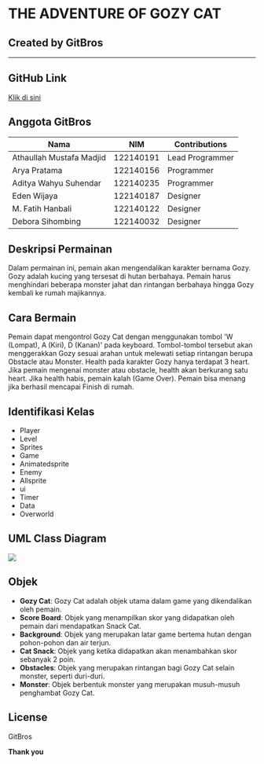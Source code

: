 # THE ADVENTURE OF GOZY CAT
## Created by GitBros
_______________

## GitHub Link
[Klik di sini](https://github.com/mustafamadjid/TugasBesar-Kelompok5-Platformer.git)
 
## Anggota GitBros
| Nama                    | NIM       | Contributions  | 
|-------------------------|-----------|----------------|
| Athaullah Mustafa Madjid| 122140191 | Lead Programmer| 
| Arya Pratama            | 122140156 | Programmer     | 
| Aditya Wahyu Suhendar   | 122140235 | Programmer     | 
| Eden Wijaya             | 122140187 | Designer       | 
| M. Fatih Hanbali        | 122140122 | Designer       | 
| Debora Sihombing        | 122140032 | Designer       | 

## Deskripsi Permainan
Dalam permainan ini, pemain akan mengendalikan karakter bernama Gozy. Gozy adalah kucing yang tersesat di hutan berbahaya. Pemain harus menghindari beberapa monster jahat dan rintangan berbahaya hingga Gozy kembali ke rumah majikannya.

## Cara Bermain
Pemain dapat mengontrol Gozy Cat dengan menggunakan tombol 'W (Lompat), A (Kiri), D (Kanan)' pada keyboard. Tombol-tombol tersebut akan menggerakkan Gozy sesuai arahan untuk melewati setiap rintangan berupa Obstacle atau Monster. Health pada karakter Gozy hanya terdapat 3 heart. Jika pemain mengenai monster atau obstacle, health akan berkurang satu heart. Jika health habis, pemain kalah (Game Over). Pemain bisa menang jika berhasil mencapai Finish di rumah.

## Identifikasi Kelas
- Player
- Level
- Sprites
- Game
- Animatedsprite
- Enemy
- Allsprite
- ui
- Timer
- Data
- Overworld

## UML Class Diagram
<img src="Screenshots/uml.jpeg">


## Objek

- **Gozy Cat**: Gozy Cat adalah objek utama dalam game yang dikendalikan oleh pemain.
- **Score Board**: Objek yang menampilkan skor yang didapatkan oleh pemain dari mendapatkan Snack Cat.
- **Background**: Objek yang merupakan latar game bertema hutan dengan pohon-pohon dan air terjun.
- **Cat Snack**: Objek yang ketika didapatkan akan menambahkan skor sebanyak 2 poin.
- **Obstacles**: Objek yang merupakan rintangan bagi Gozy Cat selain monster, seperti duri-duri.
- **Monster**: Objek berbentuk monster yang merupakan musuh-musuh penghambat Gozy Cat.

## License
GitBros

**Thank you**
